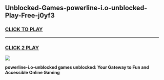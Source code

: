 
## Unblocked-Games-powerline-i.o-unblocked-Play-Free-j0yf3
<h3>
<a href="https://premium76.site?title=powerline-i.o-unblocked&ref=18A">CLICK TO PLAY</a></h3>
<hr>

<h3>
<a href="https://premium76.site?title=powerline-i.o-unblocked&ref=18A">CLICK 2 PLAY</a>
  
</h3>

<a href="https://premium76.site?title=powerline-i.o-unblocked&ref=18A"><img src="https://clearcache.store/games.png"></a>


**powerline-i.o-unblocked games unblocked: Your Gateway to Fun and Accessible Online Gaming**
